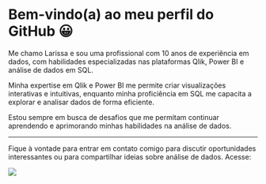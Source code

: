 <h1> Bem-vindo(a) ao meu perfil do GitHub 😀 </h1>

<p>Me chamo Larissa e sou uma profissional com 10 anos de experiência em dados, com habilidades especializadas nas plataformas Qlik, Power BI e análise de dados em SQL.</p>
<p>Minha expertise em Qlik e Power BI me permite criar visualizações interativas e intuitivas, enquanto minha proficiência em SQL me capacita a explorar e analisar dados de forma eficiente.</p> 
<p>Estou sempre em busca de desafios que me permitam continuar aprendendo e aprimorando minhas habilidades na análise de dados.</p>
<hr>

Fique à vontade para entrar em contato comigo para discutir oportunidades interessantes ou para compartilhar ideias sobre análise de dados. Acesse:   

<a href=”https://www.linkedin.com/in/larissa-c-oliveira/”>
<img src="https://img.shields.io/badge/linkedin-%230077B5.svg?style=for-the-badge&logo=linkedin&logoColor=white">
</a>
